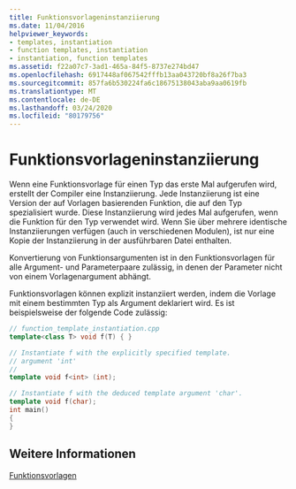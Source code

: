 ```yaml
---
title: Funktionsvorlageninstanziierung
ms.date: 11/04/2016
helpviewer_keywords:
- templates, instantiation
- function templates, instantiation
- instantiation, function templates
ms.assetid: f22a07c7-3ad1-465a-84f5-8737e274bd47
ms.openlocfilehash: 6917448af067542fffb13aa043720bf8a26f7ba3
ms.sourcegitcommit: 857fa6b530224fa6c18675138043aba9aa0619fb
ms.translationtype: MT
ms.contentlocale: de-DE
ms.lasthandoff: 03/24/2020
ms.locfileid: "80179756"
---
```

# <a name="function-template-instantiation"></a>Funktionsvorlageninstanziierung

Wenn eine Funktionsvorlage für einen Typ das erste Mal aufgerufen wird, erstellt der Compiler eine Instanziierung. Jede Instanziierung ist eine Version der auf Vorlagen basierenden Funktion, die auf den Typ spezialisiert wurde. Diese Instanziierung wird jedes Mal aufgerufen, wenn die Funktion für den Typ verwendet wird. Wenn Sie über mehrere identische Instanziierungen verfügen (auch in verschiedenen Modulen), ist nur eine Kopie der Instanziierung in der ausführbaren Datei enthalten.

Konvertierung von Funktionsargumenten ist in den Funktionsvorlagen für alle Argument- und Parameterpaare zulässig, in denen der Parameter nicht von einem Vorlagenargument abhängt.

Funktionsvorlagen können explizit instanziiert werden, indem die Vorlage mit einem bestimmten Typ als Argument deklariert wird. Es ist beispielsweise der folgende Code zulässig:

```cpp
// function_template_instantiation.cpp
template<class T> void f(T) { }

// Instantiate f with the explicitly specified template.
// argument 'int'
//
template void f<int> (int);

// Instantiate f with the deduced template argument 'char'.
template void f(char);
int main()
{
}
```

## <a name="see-also"></a>Weitere Informationen

[Funktionsvorlagen](../cpp/function-templates.md)
